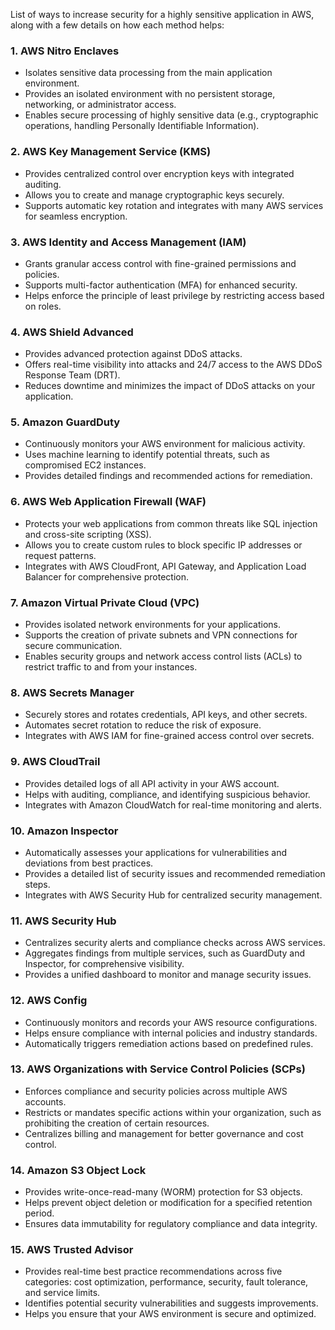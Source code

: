List of ways to increase security for a highly sensitive application in AWS, along with a few details on how each method helps:

### 1. **AWS Nitro Enclaves**

- Isolates sensitive data processing from the main application environment.
- Provides an isolated environment with no persistent storage, networking, or administrator access.
- Enables secure processing of highly sensitive data (e.g., cryptographic operations, handling Personally Identifiable Information).

### 2. **AWS Key Management Service (KMS)**

- Provides centralized control over encryption keys with integrated auditing.
- Allows you to create and manage cryptographic keys securely.
- Supports automatic key rotation and integrates with many AWS services for seamless encryption.

### 3. **AWS Identity and Access Management (IAM)**

- Grants granular access control with fine-grained permissions and policies.
- Supports multi-factor authentication (MFA) for enhanced security.
- Helps enforce the principle of least privilege by restricting access based on roles.

### 4. **AWS Shield Advanced**

- Provides advanced protection against DDoS attacks.
- Offers real-time visibility into attacks and 24/7 access to the AWS DDoS Response Team (DRT).
- Reduces downtime and minimizes the impact of DDoS attacks on your application.

### 5. **Amazon GuardDuty**

- Continuously monitors your AWS environment for malicious activity.
- Uses machine learning to identify potential threats, such as compromised EC2 instances.
- Provides detailed findings and recommended actions for remediation.

### 6. **AWS Web Application Firewall (WAF)**

- Protects your web applications from common threats like SQL injection and cross-site scripting (XSS).
- Allows you to create custom rules to block specific IP addresses or request patterns.
- Integrates with AWS CloudFront, API Gateway, and Application Load Balancer for comprehensive protection.

### 7. **Amazon Virtual Private Cloud (VPC)**

- Provides isolated network environments for your applications.
- Supports the creation of private subnets and VPN connections for secure communication.
- Enables security groups and network access control lists (ACLs) to restrict traffic to and from your instances.

### 8. **AWS Secrets Manager**

- Securely stores and rotates credentials, API keys, and other secrets.
- Automates secret rotation to reduce the risk of exposure.
- Integrates with AWS IAM for fine-grained access control over secrets.

### 9. **AWS CloudTrail**

- Provides detailed logs of all API activity in your AWS account.
- Helps with auditing, compliance, and identifying suspicious behavior.
- Integrates with Amazon CloudWatch for real-time monitoring and alerts.

### 10. **Amazon Inspector**

- Automatically assesses your applications for vulnerabilities and deviations from best practices.
- Provides a detailed list of security issues and recommended remediation steps.
- Integrates with AWS Security Hub for centralized security management.

### 11. **AWS Security Hub**

- Centralizes security alerts and compliance checks across AWS services.
- Aggregates findings from multiple services, such as GuardDuty and Inspector, for comprehensive visibility.
- Provides a unified dashboard to monitor and manage security issues.

### 12. **AWS Config**

- Continuously monitors and records your AWS resource configurations.
- Helps ensure compliance with internal policies and industry standards.
- Automatically triggers remediation actions based on predefined rules.

### 13. **AWS Organizations with Service Control Policies (SCPs)**

- Enforces compliance and security policies across multiple AWS accounts.
- Restricts or mandates specific actions within your organization, such as prohibiting the creation of certain resources.
- Centralizes billing and management for better governance and cost control.

### 14. **Amazon S3 Object Lock**

- Provides write-once-read-many (WORM) protection for S3 objects.
- Helps prevent object deletion or modification for a specified retention period.
- Ensures data immutability for regulatory compliance and data integrity.

### 15. **AWS Trusted Advisor**

- Provides real-time best practice recommendations across five categories: cost optimization, performance, security, fault tolerance, and service limits.
- Identifies potential security vulnerabilities and suggests improvements.
- Helps you ensure that your AWS environment is secure and optimized.
